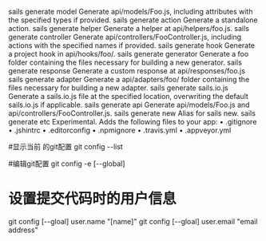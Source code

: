 

sails generate model	Generate api/models/Foo.js, including attributes with the specified types if provided.
sails generate action	Generate a standalone action.
sails generate helper	Generate a helper at api/helpers/foo.js.
sails generate controller	Generate api/controllers/FooController.js, including actions with the specified names if provided.
sails generate hook	Generate a project hook in api/hooks/foo/.
sails generate generator	Generate a foo folder containing the files necessary for building a new generator.
sails generate response	Generate a custom response at api/responses/foo.js
sails generate adapter	Generate a api/adapters/foo/ folder containing the files necessary for building a new adapter.
sails generate sails.io.js	Generate a sails.io.js file at the specified location, overwriting the default sails.io.js if applicable.
sails generate api	Generate api/models/Foo.js and api/controllers/FooController.js.
sails generate new	Alias for sails new.
sails generate etc	Experimental. Adds the following files to your app:
• .gitignore 
• .jshintrc 
• .editorconfig 
• .npmignore 
• .travis.yml 
• .appveyor.yml

 
 
 
#显示当前 的git配置
git config --list

#编辑git配置
git config -e [--global]

# 设置提交代码时的用户信息
git config [--gloal] user.name "[name]"
git config [--gloal] user.email "email address"

